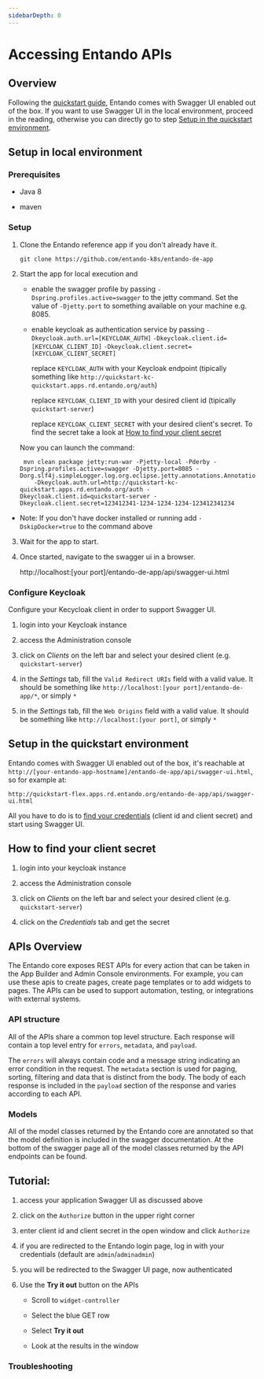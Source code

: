 ```yaml
---
sidebarDepth: 0
---
```


# Accessing Entando APIs

## Overview

Following the [quickstart guide](../getting-started/quick-reference.md), Entando comes with Swagger UI enabled out of the box.
If you want to use Swagger UI in the local environment, proceed in the reading, otherwise you can directly go to step [Setup in the quickstart environment](#setup-in-the-quickstart-environment).

## Setup in local environment

### Prerequisites

-   Java 8

-   maven

### Setup

1.  Clone the Entando reference app if you don’t already have it.

        git clone https://github.com/entando-k8s/entando-de-app

2.  Start the app for local execution and 
    
    - enable the swagger profile by passing `-Dspring.profiles.active=swagger` to the jetty command. Set
    the value of `-Djetty.port` to something available on your machine e.g. 8085.
    
    - enable keycloak as authentication service by passing `-Dkeycloak.auth.url=[KEYCLOAK_AUTH]` `-Dkeycloak.client.id=[KEYCLOAK_CLIENT_ID]` `-Dkeycloak.client.secret=[KEYCLOAK_CLIENT_SECRET]`
    
        replace `KEYCLOAK_AUTH` with your Keycloak endpoint (tipically something like `http://quickstart-kc-quickstart.apps.rd.entando.org/auth`)
        
        replace `KEYCLOAK_CLIENT_ID` with your desired client id (tipically `quickstart-server`)
        
        replace `KEYCLOAK_CLIENT_SECRET` with your desired client's secret. To find the secret take a look at [How to find your client secret](#how-to-find-your-client-secret)
    
    Now you can launch the command: 
    
         mvn clean package jetty:run-war -Pjetty-local -Pderby -Dspring.profiles.active=swagger -Djetty.port=8085 -Dorg.slf4j.simpleLogger.log.org.eclipse.jetty.annotations.AnnotationParser=error
            -Dkeycloak.auth.url=http://quickstart-kc-quickstart.apps.rd.entando.org/auth -Dkeycloak.client.id=quickstart-server -Dkeycloak.client.secret=123412341-1234-1234-1234-123412341234

* Note: If you don't have docker installed or running add `-DskipDocker=true` to the command above

3.  Wait for the app to start.

4.  Once started, navigate to the swagger ui in a browser.

    http://localhost:[your port]/entando-de-app/api/swagger-ui.html
    
### Configure Keycloak

Configure your Kecycloak client in order to support Swagger UI.

1. login into your Keycloak instance

2. access the Administration console

3. click on *Clients* on the left bar and select your desired client (e.g. `quickstart-server`)

4. in the *Settings* tab, fill the `Valid Redirect URIs` field with a valid value. It should be something like `http://localhost:[your port]/entando-de-app/*`, or simply `*`

5. in the *Settings* tab, fill the `Web Origins` field with a valid value. It should be something like `http://localhost:[your port]`, or simply `*`


## Setup in the quickstart environment

Entando comes with Swagger UI enabled out of the box, it's reachable at `http://[your-entando-app-hostname]/entando-de-app/api/swagger-ui.html`, so for example at:

    http://quickstart-flex.apps.rd.entando.org/entando-de-app/api/swagger-ui.html


All you have to do is to [find your credentials](#how-to-find-your-client-secret) (client id and client secret) and start using Swagger UI.

## How to find your client secret

1. login into your keycloak instance

2. access the Administration console

3. click on *Clients* on the left bar and select your desired client (e.g. `quickstart-server`)

4. click on the *Credentials* tab and get the secret 

## APIs Overview

The Entando core exposes REST APIs for every action that can be taken in
the App Builder and Admin Console environments. For example, you can use
these apis to create pages, create page templates or to add widgets to
pages. The APIs can be used to support automation, testing, or
integrations with external systems.

### API structure

All of the APIs share a common top level structure. Each response will
contain a top level entry for `errors`, `metadata`, and `payload`.

The `errors` will always contain code and a message string indicating an
error condition in the request. The `metadata` section is used for
paging, sorting, filtering and data that is distinct from the body. The
body of each response is included in the `payload` section of the
response and varies according to each API.

### Models

All of the model classes returned by the Entando core are annotated so
that the model definition is included in the swagger documentation. At
the bottom of the swagger page all of the model classes returned by the
API endpoints can be found.

## Tutorial:

1. access your application Swagger UI as discussed above

2. click on the `Authorize` button in the upper right corner

3. enter client id and client secret in the open window and click `Authorize`

4. if you are redirected to the Entando login page, log in with your credentials (default are `admin`/`adminadmin`)

5. you will be redirected to the Swagger UI page, now authenticated

6. Use the **Try it out** button on the APIs

    -   Scroll to `widget-controller`

    -   Select the blue GET row

    -   Select **Try it out**

    -   Look at the results in the window

### Troubleshooting

